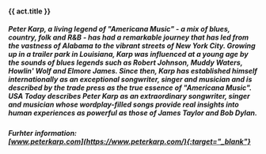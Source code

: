 #### **{{ act.title }}**

##### **Peter Karp**, a living legend of "Americana Music" - a mix of blues, country, folk and R&B - has had a remarkable journey that has led from the vastness of Alabama to the vibrant streets of New York City. Growing up in a trailer park in Louisiana, Karp was influenced at a young age by the sounds of blues legends such as Robert Johnson, Muddy Waters, Howlin' Wolf and Elmore James. Since then, Karp has established himself internationally as an exceptional songwriter, singer and musician and is described by the trade press as the true essence of "Americana Music". USA Today describes Peter Karp as an extraordinary songwriter, singer and musician whose wordplay-filled songs provide real insights into human experiences as powerful as those of James Taylor and Bob Dylan.
##### Furhter information:<br>[www.peterkarp.com](https://www.peterkarp.com/){:target="_blank"}
